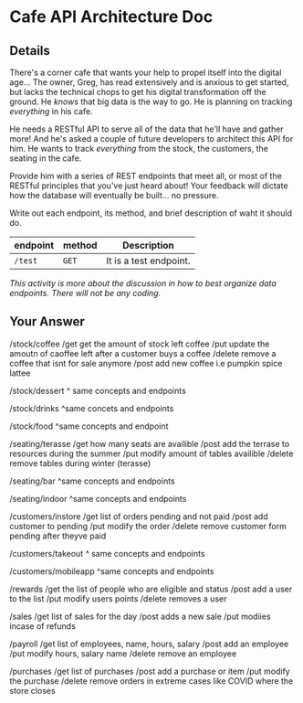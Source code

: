 # Cafe API Architecture Doc

## Details

There's a corner cafe that wants your help to propel itself into the digital age... The owner, Greg, has read extensively and is anxious to get started, but lacks the technical chops to get his digital transformation off the ground. He _knows_ that big data is the way to go. He is planning on tracking _everything_ in his cafe.

He needs a RESTful API to serve all of the data that he'll have and gather more! And he's asked a couple of future developers to architect this API for him. He wants to track _everything_ from the stock, the customers, the seating in the cafe.

Provide him with a series of REST endpoints that meet all, or most of the RESTful principles that you've just heard about! Your feedback will dictate how the database will eventually be built... no pressure.

Write out each endpoint, its method, and brief description of waht it should do.

| endpoint | method | Description            |
| -------- | ------ | ---------------------- |
| `/test`  | `GET`  | It is a test endpoint. |

_This activity is more about the discussion in how to best organize data endpoints. There will not be any coding._

## Your Answer

/stock/coffee /get get the amount of stock left coffee
              /put update the amoutn of caoffee left after a customer buys a coffee
              /delete remove a coffee that isnt for sale anymore
              /post add new coffee i.e pumpkin spice lattee

/stock/dessert ^ same concepts and endpoints

/stock/drinks  ^same concets and endpoints

/stock/food    ^same concepts and endpoint

/seating/terasse  /get how many seats are availible
                  /post add the terrase to resources during the summer
                  /put modify amount of tables availible
                  /delete remove tables during winter (terasse)

/seating/bar      ^same concepts and endpoints

/seating/indoor   ^same concepts and endpoints

/customers/instore   /get list of orders pending and not paid
                     /post add customer to pending
                     /put modify the order
                     /delete remove customer form pending after theyve paid

/customers/takeout      ^ same concepts and endpoints

/customers/mobileapp    ^same concepts and endpoints

/rewards        /get the list of people who are eligible and status
                /post add a user to the list
                /put modify users points
                /delete removes a user

/sales          /get list of sales for the day
                /post adds a new sale
                /put modiies incase of refunds

/payroll        /get list of employees, name, hours, salary
                /post add an employee
                /put modify hours, salary name
                /delete remove an employee

/purchases      /get list of purchases
                /post add a purchase or item
                /put modify the purchase
                /delete remove orders in extreme cases like COVID where the store closes


